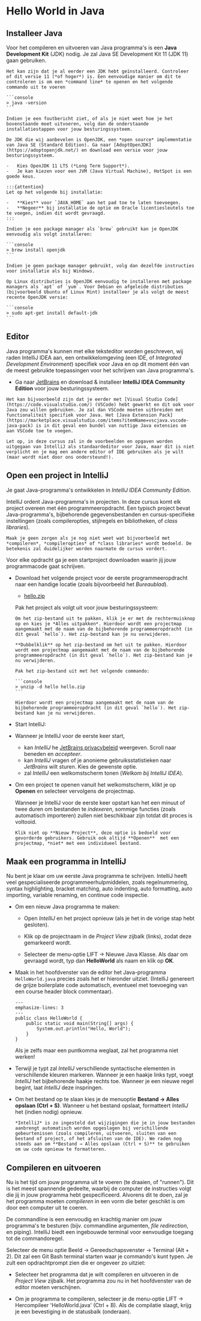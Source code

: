 # Hello World in Java

## Installeer Java

Voor het compileren en uitvoeren van Java programma's is een **Java Development Kit** (JDK) nodig. Je zal Java SE Development Kit 11 (JDK 11) gaan gebruiken.

````{important}
Het kan zijn dat je al eerder een JDK hebt geïnstalleerd. Controleer of dit versie 11 (*of hoger*) is. Een eenvoudige manier om dit te controleren is om een *command line* te openen en het volgende commando uit te voeren

```console
> java -version
```

Indien je een foutbericht ziet, of als je niet weet hoe je het bovenstaande moet uitvoeren, volg dan de onderstaande installatiestappen voor jouw besturingssysteem.
````

````{tabbed} Windows
De JDK die wij aanbevelen is OpenJDK, een *open source* implementatie van Java SE (Standard Edition). Ga naar [AdoptOpenJDK](https://adoptopenjdk.net/) en download een versie voor jouw besturingssysteem.

-   Kies OpenJDK 11 LTS (*Long Term Support*).
-   Je kan kiezen voor een JVM (Java Virtual Machine), HotSpot is een goede keus.

:::{attention}
Let op het volgende bij installatie:

-   **Kies** voor `JAVA_HOME` aan het pad toe te laten toevoegen.
-   **Negeer** bij installatie de optie om Oracle licentiesleutels toe te voegen, indien dit wordt gevraagd.
:::
````

````{tabbed} macOS
Indien je een package manager als `brew` gebruikt kan je OpenJDK eenvoudig als volgt installeren:

```console
> brew install openjdk
```

Indien je geen package manager gebruikt, volg dan dezelfde instructies voor installatie als bij Windows.
````

````{tabbed} Linux
Op Linux distributies is OpenJDK eenvoudig te installeren met package managers als `apt` of `yum`. Voor Debian en afgeleide distributies (bijvoorbeeld Ubuntu of Linux Mint) installeer je als volgt de meest recente OpenJDK versie:

```console
> sudo apt-get install default-jdk
```
````

## Editor

Java programma's kunnen met elke teksteditor worden geschreven, wij raden IntelliJ IDEA aan, een ontwikkelomgeving (een IDE, of *Integrated Development Environment*) specifiek voor Java en op dit moment één van de meest gebruikte toepassingen voor het schrijven van Java programma's.

-   Ga naar [JetBrains](https://www.jetbrains.com/idea/download/) en download & installeer **IntelliJ IDEA Community Edition** voor jouw besturingssysteem.

```{admonition} Andere editors
Het kan bijvoorbeeld zijn dat je eerder met [Visual Studio Code](https://code.visualstudio.com/) (VSCode) hebt gewerkt en dit ook voor Java zou willen gebruiken. Je zal dan VSCode moeten uitbreiden met functionaliteit specifiek voor Java. Het [Java Extension Pack](https://marketplace.visualstudio.com/items?itemName=vscjava.vscode-java-pack) is in dit geval een bundel van nuttige Java extensies om aan VSCode toe te voegen.

Let op, in deze cursus zal in de voorbeelden en opgaven worden uitgegaan van IntelliJ als standaardeditor voor Java, maar dit is niet verplicht en je mag een andere editor of IDE gebruiken als je wilt (maar wordt niet door ons ondersteund!).
```

## Open een project in IntelliJ

Je gaat Java-programma's ontwikkelen in *IntelliJ IDEA Community Edition*.

IntelliJ ordent Java-programma's in projecten. In deze cursus komt elk project overeen met één programmeeropdracht. Een typisch project bevat Java-programma's, bijbehorende gegevensbestanden en cursus-specifieke instellingen (zoals compileropties, stijlregels en bibliotheken, of *class libraries*).

```{admonition} Ik begrijp dit niet!
Maak je geen zorgen als je nog niet weet wat bijvoorbeeld met *compileren*, *compileropties* of *class libraries* wordt bedoeld. De betekenis zal duidelijker worden naarmate de cursus vordert.
```

Voor elke opdracht ga je een startproject downloaden waarin jij jouw programmacode gaat schrijven.

-   Download het volgende project voor de eerste programmeeropdracht naar een handige locatie (zoals bijvoorbeeld het *Bureaublad*).

    <!-- use anchor since it refers to a build file -->
    -   <a href="../projects/hello.zip">hello.zip</a>

    Pak het project als volgt uit voor jouw besturingssysteem:

    ````{tabbed} Windows
    Om het zip-bestand uit te pakken, klik je er met de rechtermuisknop op en kies je *Alles uitpakken*. Hierdoor wordt een projectmap aangemaakt met de naam van de bijbehorende programmeeropdracht (in dit geval `hello`). Het zip-bestand kan je nu verwijderen.
    ````

    ````{tabbed} macOS
    **Dubbelklik** op het zip-bestand om het uit te pakken. Hierdoor wordt een projectmap aangemaakt met de naam van de bijbehorende programmeeropdracht (in dit geval `hello`). Het zip-bestand kan je nu verwijderen.
    ````

    ````{tabbed} Linux
    Pak het zip-bestand uit met het volgende commando:

    ```console
    > unzip -d hello hello.zip
    ```

    Hierdoor wordt een projectmap aangemaakt met de naam van de bijbehorende programmeeropdracht (in dit geval `hello`). Het zip-bestand kan je nu verwijderen.
    ````

-   Start IntelliJ:

-   Wanneer je IntelliJ voor de eerste keer start,

    -   kan *IntelliJ* he [JetBrains privacybeleid](https://www.jetbrains.com/company/privacy.html) weergeven. Scroll naar beneden en *accepteer*.
    -   kan *IntelliJ* vragen of je anonieme gebruiksstatistieken naar *JetBrains* wilt sturen. Kies de gewenste optie.
    -   zal *IntelliJ* een welkomstscherm tonen (*Welkom bij IntelliJ IDEA*).

-   Om een project te openen vanuit het welkomstscherm, klikt je op **Openen** en selecteer vervolgens de projectmap.

    <!-- TODO screenshots -->

    Wanneer je IntelliJ voor de eerste keer opstart kan het een minuut of twee duren om bestanden te *indexeren*, sommige functies (zoals automatisch importeren) zullen niet beschikbaar zijn totdat dit proces is voltooid.

    ```{warning}
    Klik niet op **Nieuw Project**, deze optie is bedoeld voor gevorderde gebruikers. Gebruik ook altijd **Openen**  met een projectmap, *niet* met een individueel bestand.
    ```

## Maak een programma in IntelliJ

Nu bent je klaar om uw eerste Java programma te schrijven. IntelliJ heeft veel gespecialiseerde programmeerhulpmiddelen, zoals regelnummering, syntax highlighting, bracket matching, auto indenting, auto formatting, auto importing, variable renaming, en continue code inspectie.

-   Om een nieuw Java programma te maken:

    -   Open *IntelliJ* en het project opnieuw (als je het in de vorige stap hebt gesloten).

        <!-- TODO screenshot -->

    -   Klik op de projectnaam in de *Project View* zijbalk (links), zodat deze gemarkeerd wordt. <!--TODO LIFT specifiek, maak algemeen -->

        <!-- TODO screenshot -->

    -   Selecteer de menu-optie LIFT → Nieuwe Java Klasse. Als daar om gevraagd wordt, typ dan **HelloWorld** als naam en klik op **OK**.

-   Maak in het hoofdvenster van de editor het Java-programma `HelloWorld.java` precies zoals het er hieronder uitziet. (IntelliJ genereert de grijze boilerplate code automatisch, eventueel met toevoeging van een course header block commentaar).

    ```{code-block} java
    ---
    emphasize-lines: 3
    ---
    public class HelloWorld {
        public static void main(String[] args) {
            System.out.println("Hello, World");
        }
    }
    ```

    Als je zelfs maar een puntkomma weglaat, zal het programma niet werken!

-   Terwijl je typt zal *IntelliJ* verschillende syntactische elementen in verschillende kleuren markeren. Wanneer je een haakje links typt, voegt *IntelliJ* het bijbehorende haakje rechts toe. Wanneer je een nieuwe regel begint, laat *IntelliJ* deze inspringen.

    <!-- TODO screenshot -->

-   Om het bestand op te slaan kies je de menuoptie **Bestand → Alles opslaan (Ctrl + S)**. Wanneer u het bestand opslaat, formatteert *IntelliJ* het (indien nodig) opnieuw.

    ```{tip}
    *IntelliJ* is zo ingesteld dat wijzigingen die je in jouw bestanden aanbrengt automatisch worden opgeslagen bij verschillende gebeurtenissen (zoals compileren, uitvoeren, sluiten van een bestand of project, of het afsluiten van de IDE). We raden nog steeds aan om **Bestand → Alles opslaan (Ctrl + S)** te gebruiken om uw code opnieuw te formatteren.
    ```

## Compileren en uitvoeren

Nu is het tijd om jouw programma uit te voeren (te draaien, of "runnen"). Dit is het meest spannende gedeelte, waarbij de computer de instructies volgt die jij in jouw programma hebt gespecificeerd. Alvorens dit te doen, zal je het programma moeten *compileren* in een vorm die beter geschikt is om door een computer uit te coeren.

De commandline is een eenvoudig en krachtig manier om jouw programma's te besturen (bijv. commandline argumenten, *file redirection*, en piping). IntelliJ biedt een ingebouwde terminal voor eenvoudige toegang tot de commandoregel.

Selecteer de menu optie Beeld → Gereedschapsvenster → Terminal (Alt + 2).
Dit zal een Git Bash terminal starten waar je commando's kunt typen. Je zult een opdrachtprompt zien die er ongeveer zo uitziet:

-   Selecteer het programma dat je wilt compileren en uitvoeren in de *Project View* zijbalk. Het programma zou nu in het hoofdvenster van de editor moeten verschijnen.

-   Om je programma te compileren, selecteer je de menu-optie LIFT → Hercompileer 'HelloWorld.java' (Ctrl + B). Als de compilatie slaagt, krijg je een bevestiging in de statusbalk (onderaan).

    <!-- TODO screenshot -- >

Als de compilatie mislukt opent een Recompile-paneel (onderaan), waarin de compileerfouten of waarschuwingen worden aangegeven. Controleer je programma zorgvuldig op typefouten en gebruik de foutmeldingen als leidraad.

-   Om je programma uit te voeren, selecteer je de menu-optie LIFT → Run 'HelloWorld' with Arguments (Ctrl + E). Aangezien dit programma geen command-line argumenten nodig heeft, klik OK.

### IntelliJ

### Commandline

